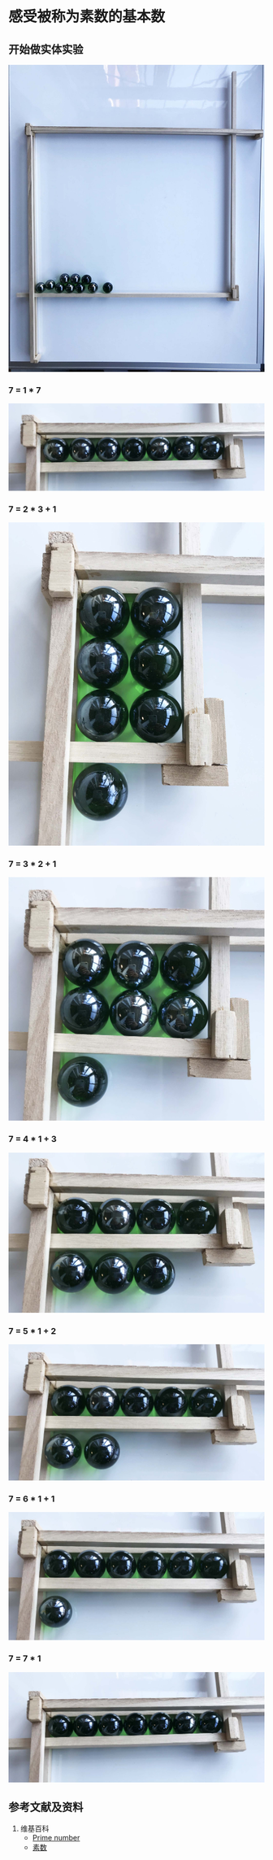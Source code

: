 # 感受被称为素数的基本数

## 开始做实体实验

![](/images/数论/基本数和合成数/感受被称为素数的基本数/0a0.jpg)

### 7 = 1 * 7
![](/images/数论/基本数和合成数/感受被称为素数的基本数/1a1.jpg)

### 7 = 2 * 3 + 1
![](/images/数论/基本数和合成数/感受被称为素数的基本数/1a2.jpg)

### 7 = 3 * 2 + 1
![](/images/数论/基本数和合成数/感受被称为素数的基本数/1a3.jpg)

### 7 = 4 * 1 + 3
![](/images/数论/基本数和合成数/感受被称为素数的基本数/1a4.jpg)

### 7 = 5 * 1 + 2
![](/images/数论/基本数和合成数/感受被称为素数的基本数/1a5.jpg)

### 7 = 6 * 1 + 1
![](/images/数论/基本数和合成数/感受被称为素数的基本数/1a6.jpg)

### 7 = 7 * 1
![](/images/数论/基本数和合成数/感受被称为素数的基本数/1a7.jpg)


## 参考文献及资料

1. 维基百科
	- [Prime number](https://en.wikipedia.org/wiki/Prime_number) 
	- [素数](https://zh.wikipedia.org/wiki/%E8%B4%A8%E6%95%B0) 
